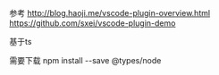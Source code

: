 参考
http://blog.haoji.me/vscode-plugin-overview.html
https://github.com/sxei/vscode-plugin-demo

基于ts

需要下载
npm install --save @types/node

